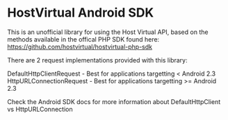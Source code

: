 HostVirtual Android SDK
=======================

This is an unofficial library for using the Host Virtual API, based on the methods available in the offical PHP SDK found here: https://github.com/hostvirtual/hostvirtual-php-sdk

There are 2 request implementations provided with this library:

DefaultHttpClientRequest - Best for applications targetting < Android 2.3  
HttpURLConnectionRequest - Best for applications targetting >= Android 2.3

Check the Android SDK docs for more information about DefaultHttpClient vs HttpURLConnection
